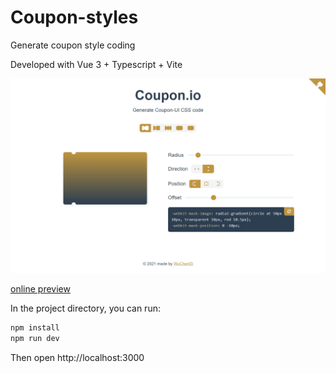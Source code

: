 # Coupon-styles

Generate coupon style coding

Developed with Vue 3 + Typescript + Vite

![image](./screenshots/index.png)

[online preview](https://coupon.codelabo.cn)

In the project directory, you can run:

```bash
npm install
npm run dev
```

Then open http://localhost:3000

<!-- ↓ Reference -->
<!-- https://github.com/XboxYan/coupon -->